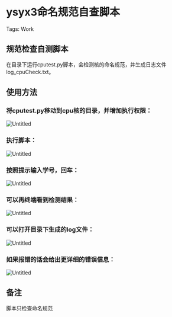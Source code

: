 # ysyx3命名规范自查脚本

Tags: Work

## 规范检查自测脚本

在目录下运行cputest.py脚本，会检测核的命名规范，并生成日志文件log_cpuCheck.txt。

## 使用方法

### 将cputest.py移动到cpu核的目录，并增加执行权限：

![Untitled](ysyx3%E5%91%BD%E5%90%8D%E8%A7%84%E8%8C%83%E8%87%AA%E6%9F%A5%E8%84%9A%E6%9C%AC%20bb76e86650634a0b8577e26884004613/Untitled.png)

### 执行脚本：

![Untitled](ysyx3%E5%91%BD%E5%90%8D%E8%A7%84%E8%8C%83%E8%87%AA%E6%9F%A5%E8%84%9A%E6%9C%AC%20bb76e86650634a0b8577e26884004613/Untitled%201.png)

### 按照提示输入学号，回车：

![Untitled](ysyx3%E5%91%BD%E5%90%8D%E8%A7%84%E8%8C%83%E8%87%AA%E6%9F%A5%E8%84%9A%E6%9C%AC%20bb76e86650634a0b8577e26884004613/Untitled%202.png)

### 可以再终端看到检测结果：

![Untitled](ysyx3%E5%91%BD%E5%90%8D%E8%A7%84%E8%8C%83%E8%87%AA%E6%9F%A5%E8%84%9A%E6%9C%AC%20bb76e86650634a0b8577e26884004613/Untitled%203.png)

### 可以打开目录下生成的log文件：

![Untitled](ysyx3%E5%91%BD%E5%90%8D%E8%A7%84%E8%8C%83%E8%87%AA%E6%9F%A5%E8%84%9A%E6%9C%AC%20bb76e86650634a0b8577e26884004613/Untitled%204.png)

### 如果报错的话会给出更详细的错误信息：

![Untitled](ysyx3%E5%91%BD%E5%90%8D%E8%A7%84%E8%8C%83%E8%87%AA%E6%9F%A5%E8%84%9A%E6%9C%AC%20bb76e86650634a0b8577e26884004613/Untitled%205.png)

## 备注

脚本只检查命名规范
